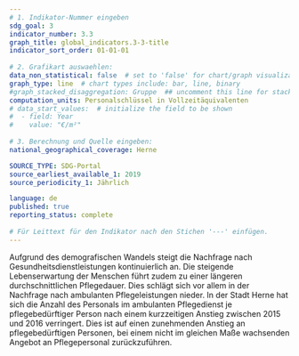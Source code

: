 ```yaml
---
# 1. Indikator-Nummer eingeben 
sdg_goal: 3 
indicator_number: 3.3
graph_title: global_indicators.3-3-title
indicator_sort_order: 01-01-01
 
# 2. Grafikart auswaehlen: 
data_non_statistical: false  # set to 'false' for chart/graph visualization 
graph_type: line  # chart types include: bar, line, binary 
#graph_stacked_disaggregation: Gruppe  ## uncomment this line for stacked bars. eplace 'Geschlecht' with the field of aggregation. 
computation_units: Personalschlüssel in Vollzeitäquivalenten
# data_start_values:  # initialize the field to be shown  
#  - field: Year
#    value: "€/m²"
 
# 3. Berechnung und Quelle eingeben: 
national_geographical_coverage: Herne

SOURCE_TYPE: SDG-Portal
source_earliest_available_1: 2019
source_periodicity_1: Jährlich

language: de   
published: true 
reporting_status: complete
 
# Für Leittext für den Indikator nach den Stichen '---' einfügen. 
---
```

Aufgrund des demografischen Wandels steigt die Nachfrage nach Gesundheitsdienstleistungen kontinuierlich an. Die steigende Lebenserwartung der Menschen führt zudem zu einer längeren durchschnittlichen Pflegedauer. Dies schlägt sich vor allem in der Nachfrage nach ambulanten Pflegeleistungen nieder. In der Stadt Herne hat sich die Anzahl des Personals im ambulanten Pflegedienst je pflegebedürftiger Person nach einem kurzzeitigen Anstieg zwischen 2015 und 2016 verringert. Dies ist auf einen zunehmenden Anstieg an pflegebedürftigen Personen, bei einem nicht im gleichen Maße wachsenden Angebot an Pflegepersonal zurückzuführen.  <br>
